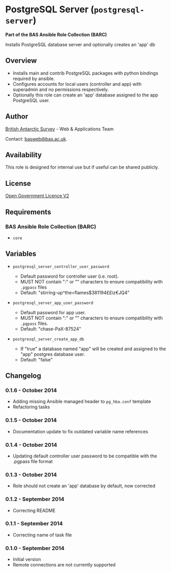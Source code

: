 # PostgreSQL Server (`postgresql-server`)

**Part of the BAS Ansible Role Collection (BARC)**

Installs PostgreSQL database server and optionally creates an 'app' db

## Overview

* Installs main and contrib PostgreSQL packages with python bindings required by ansible.
* Configures accounts for local users (controller and app) with superadmin and no permissions respectively.
* Optionally this role can create an 'app' database assigned to the app PostgreSQL user.

## Author

[British Antarctic Survey](http://www.antarctica.ac.uk) - Web & Applications Team

Contact: [basweb@bas.ac.uk](mailto:basweb@bas.ac.uk).

## Availability

This role is designed for internal use but if useful can be shared publicly.

## License

[Open Government Licence V2](https://www.nationalarchives.gov.uk/doc/open-government-licence/version/2/)

## Requirements

### BAS Ansible Role Collection (BARC)

* `core`

## Variables

* `postgresql_server_controller_user_password`
    * Default password for controller user (i.e. root).
    * MUST NOT contain ":" or "\" characters to ensure compatibility with `.pgpass` files
    * Default: "stirring-up^the=flames$381194££iz€JQ4"

* `postgresql_server_app_user_password`
    * Default password for app user.
    * MUST NOT contain ":" or "\" characters to ensure compatibility with `.pgpass` files.
    * Default: "chase-PaX-87524"

* `postgresql_server_create_app_db`
    * If "true" a database named "app" will be created and assigned to the "app" postgres database user.
    * Default: "false"

## Changelog

### 0.1.6 - October 2014

* Adding missing Ansible managed header to `pg_hba.conf` template
* Refactoring tasks

### 0.1.5 - October 2014

* Documentation update to fix outdated variable name references

### 0.1.4 - October 2014

* Updating default controller user password to be compatible with the .pgpass file format

### 0.1.3 - October 2014

* Role should not create an 'app' database by default, now corrected

### 0.1.2 - September 2014

* Correcting README

### 0.1.1 - September 2014

* Correcting name of task file

### 0.1.0 - September 2014

* Initial version
* Remote connections are not currently supported
